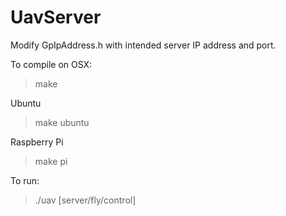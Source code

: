 # UavServer
Modify GpIpAddress.h with intended server IP address and port.


To compile on OSX:

> make

Ubuntu

> make ubuntu

Raspberry Pi

> make pi


To run:

> ./uav [server/fly/control]